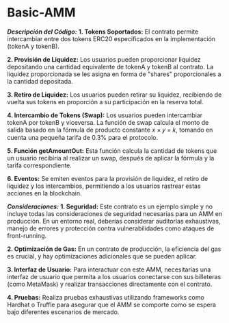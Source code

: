 # Basic-AMM
***Descripción del Código:***
**1. Tokens Soportados:** El contrato permite intercambiar entre dos tokens ERC20 especificados en la implementación (tokenA y tokenB).

**2. Provisión de Liquidez:** Los usuarios pueden proporcionar liquidez depositando una cantidad equivalente de tokenA y tokenB al contrato. La liquidez proporcionada se les asigna en forma de "shares" proporcionales a la cantidad depositada.

**3. Retiro de Liquidez:** Los usuarios pueden retirar su liquidez, recibiendo de vuelta sus tokens en proporción a su participación en la reserva total.

**4. Intercambio de Tokens (Swap):** Los usuarios pueden intercambiar tokenA por tokenB y viceversa. La función de swap calcula el monto de salida basado en la fórmula de producto constante 
𝑥 × 𝑦 = 𝑘, tomando en cuenta una pequeña tarifa de 0.3% para el protocolo.

**5. Función getAmountOut:** Esta función calcula la cantidad de tokens que un usuario recibiría al realizar un swap, después de aplicar la fórmula y la tarifa correspondiente.

**6. Eventos:** Se emiten eventos para la provisión de liquidez, el retiro de liquidez y los intercambios, permitiendo a los usuarios rastrear estas acciones en la blockchain.

***Consideraciones:***
**1. Seguridad:** Este contrato es un ejemplo simple y no incluye todas las consideraciones de seguridad necesarias para un AMM en producción. En un entorno real, deberías considerar auditorías exhaustivas, manejo de errores y protección contra vulnerabilidades como ataques de front-running.

**2. Optimización de Gas:** En un contrato de producción, la eficiencia del gas es crucial, y hay optimizaciones adicionales que se pueden aplicar.

**3. Interfaz de Usuario:** Para interactuar con este AMM, necesitarías una interfaz de usuario que permita a los usuarios conectarse con sus billeteras (como MetaMask) y realizar transacciones directamente con el contrato.

**4. Pruebas:** Realiza pruebas exhaustivas utilizando frameworks como Hardhat o Truffle para asegurar que el AMM se comporte como se espera bajo diferentes escenarios de mercado.
